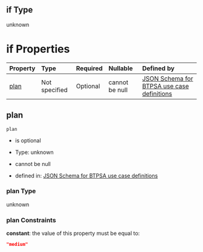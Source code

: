 ## if Type

unknown

# if Properties

| Property      | Type          | Required | Nullable       | Defined by                                                                                                                                                                                                                                  |
| :------------ | :------------ | :------- | :------------- | :------------------------------------------------------------------------------------------------------------------------------------------------------------------------------------------------------------------------------------------ |
| [plan](#plan) | Not specified | Optional | cannot be null | [JSON Schema for BTPSA use case definitions](btpsa-usecase-properties-services-items-allof-1-then-allof-95-then-allof-1-if-properties-plan.md "undefined#/properties/services/items/allOf/1/then/allOf/95/then/allOf/1/if/properties/plan") |

## plan



`plan`

*   is optional

*   Type: unknown

*   cannot be null

*   defined in: [JSON Schema for BTPSA use case definitions](btpsa-usecase-properties-services-items-allof-1-then-allof-95-then-allof-1-if-properties-plan.md "undefined#/properties/services/items/allOf/1/then/allOf/95/then/allOf/1/if/properties/plan")

### plan Type

unknown

### plan Constraints

**constant**: the value of this property must be equal to:

```json
"medium"
```
